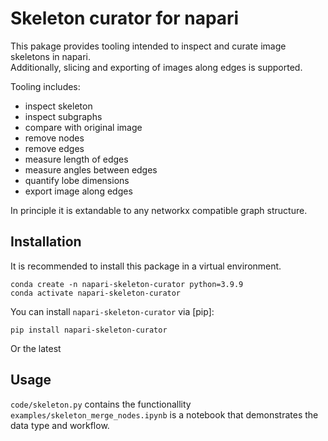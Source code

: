# Skeleton curator for napari

This pakage provides tooling intended to inspect and curate image skeletons in napari.  
Additionally, slicing and exporting of images along edges is supported.

Tooling includes:
- inspect skeleton
- inspect subgraphs
- compare with original image
- remove nodes
- remove edges
- measure length of edges
- measure angles between edges
- quantify lobe dimensions
- export image along edges


In principle it is extandable to any networkx compatible graph structure. 



## Installation
It is recommended to install this package in a virtual environment.

    conda create -n napari-skeleton-curator python=3.9.9  
    conda activate napari-skeleton-curator

You can install `napari-skeleton-curator` via [pip]:

    pip install napari-skeleton-curator

Or the latest 

## Usage
`code/skeleton.py` contains the functionallity  
`examples/skeleton_merge_nodes.ipynb` is a notebook that demonstrates the data type and workflow.